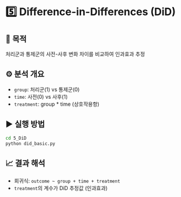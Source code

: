 # 5️⃣ Difference-in-Differences (DiD)

## 📌 목적
처리군과 통제군의 사전-사후 변화 차이를 비교하여 인과효과 추정

## ⚙️ 분석 개요
- `group`: 처리군(1) vs 통제군(0)
- `time`: 사전(0) vs 사후(1)
- `treatment`: group * time (상호작용항)

## ▶ 실행 방법
```bash
cd 5_DiD
python did_basic.py
```

## 📈 결과 해석
- 회귀식: `outcome ~ group + time + treatment`
- `treatment`의 계수가 DiD 추정값 (인과효과)
